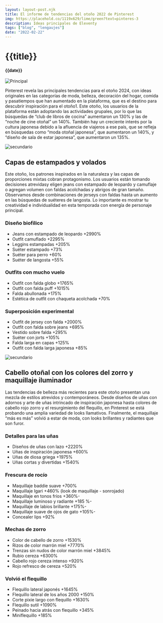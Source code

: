 ```yaml
---
layout: layout-post.njk
title: El informe de tendencias del otoño 2022 de Pinterest
img: https://placehold.co/1119x629/lime/green?text=pinteres-3
description: Ideas principales de Eleventy
tags: ["blog", "lengaujes"]
date: "2022-02-22"
---
```


# {{title}}

#### {{date}}

![Principal]({{img}})

Pinterest revela las principales tendencias para el otoño 2024, con ideas originales en las categorías de moda, belleza, decoración del hogar, comida y pasatiempos que han aumentado en la plataforma, que es el destino para descubrir inspiración para el otoño1. Este otoño, los usuarios de la plataforma están adoptando las actividades grupales, por lo que las búsquedas de “club de libros de cocina” aumentaron un 130% y las de “noche de cine otoñal” un 140%. También hay un creciente interés por la cultura japonesa debido a la afluencia de viajeros a ese país, que se refleja en búsquedas como “moda otoñal japonesa”, que aumentaron un 140%, y “diseño de sala de estar japonesa”, que aumentaron un 135%.

![secundario](https://placehold.co/240x360/lime/green)

## Capas de estampados y volados

Este otoño, los patrones inspirados en la naturaleza y las capas de proporciones mixtas cobran protagonismo. Los usuarios están tomando decisiones atrevidasy eligen jeans con estampado de leopardo y camuflaje o agregan volumen con faldas acolchadas y abrigos de gran tamaño. Observamos desde combinaciones de jerseys con faldas hasta un aumento en las búsquedas de suéteres de langosta. Lo importante es mostrar tu creatividad e individualidad en esta temporada con energía de personaje principal.

### Diseño biofílico

- Jeans con estampado de leopardo +2990%
- Outfit camuflado +2295%
- Leggins estampadas +205%
- Suéter estampado +73%
- Suéter para perro +60%
- Suéter de langosta +55%

### Outfits con mucho vuelo

- Outfit con falda globo +1765%
- Outfit con falda puff +1015%
- Falda abullonada +175%
- Estética de outfit con chaqueta acolchada +70%

### Superposición experimental

- Outfit de jersey con falda +2000%
- Outfit con falda sobre jeans +695%
- Vestido sobre falda +295%
- Suéter con jorts +105%
- Falda larga en capas +125%
- Outfit con falda larga japonesa +85%

![secundario](https://placehold.co/929x523/lime/green)

## Cabello otoñal con los colores del zorro y maquillaje iluminador

Las tendencias de belleza más recientes para este otoño presentan una mezcla de estilos atrevidos y contemporáneos. Desde diseños de uñas con adornos y arte de uñas intrincado de inspiración japonesa hasta colores de cabello rojo zorro y el resurgimiento del flequillo, en Pinterest se está probando una amplia variedad de looks llamativos. Finalmente, el maquillaje “más es más” volvió a estar de moda, con looks brillantes y radiantes que son furor.

### Detalles para las uñas

- Diseños de uñas con lazo +2220%
- Uñas de inspiración japonesa +600%
- Uñas de diosa griega +1975%
- Uñas cortas y divertidas +1540%

### Frescura de rocío

- Maquillaje baddie suave +700%
- Maquillaje Igari +460% (look de maquillaje - sonrojado)
- Maquillaje en tonos fríos +360%-
- Maquillaje luminoso y radiante +185 %-
- Maquillaje de labios brillante +175%-
- Maquillaje suave de ojos de gato +105%-
- Concealer lips +92%

### Mechas de zorro

- Color de cabello de zorro +1530%
- Rizos de color marrón miel +7770%
- Trenzas sin nudos de color marrón miel +3845%
- Rubio cereza +6300%
- Cabello rojo cereza intenso +920%
- Rojo refresco de cereza +520%

### Volvió el flequillo

- Flequillo lateral japonés +1645%
- Flequillo lateral de los años 2000 +150%
- Corte pixie largo con flequillo +1630%
- Flequillo sutil +1090%
- Peinado hacia atrás con flequillo +345%
- Miniflequillo +185%
